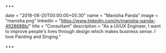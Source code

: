 +++

date = "2018-06-20T00:00:05+05:30"
name = "Manisha Panda"
image = "manisha.png"
linkedin = "https://www.linkedin.com/in/manisha-panda-4928688b/"
title = "Consultant"
description = "As a UI/UX Engineer, I want to improve people's lives through design which makes business sense. I love Painting and Singing."

+++
